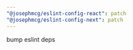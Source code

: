 ```yaml
---
"@josephmcg/eslint-config-react": patch
"@josephmcg/eslint-config-next": patch
---
```


bump eslint deps
